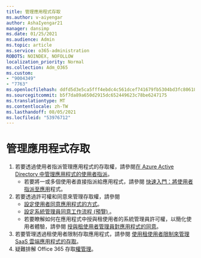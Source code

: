 ```yaml
---
title: 管理應用程式存取
ms.author: v-aiyengar
author: AshaIyengar21
manager: dansimp
ms.date: 01/25/2021
ms.audience: Admin
ms.topic: article
ms.service: o365-administration
ROBOTS: NOINDEX, NOFOLLOW
localization_priority: Normal
ms.collection: Adm_O365
ms.custom:
- "9004349"
- "7763"
ms.openlocfilehash: ddfd5d3e5ca5fff4ebdc4c561dcef741679fb5304bd3fc80618016dc90a0d19f
ms.sourcegitcommit: b5f7da89a650d2915dc652449623c78be6247175
ms.translationtype: MT
ms.contentlocale: zh-TW
ms.lasthandoff: 08/05/2021
ms.locfileid: "53976712"
---
```

# <a name="manage-application-access"></a>管理應用程式存取

1. 若要透過使用者指派管理應用程式的存取權，請參閱[在 Azure Active Directory 中管理應用程式的使用者指派](https://docs.microsoft.com/azure/active-directory/manage-apps/assign-user-or-group-access-portal)。
    - 若要將一或多個使用者直接指派給應用程式，請參閱 [快速入門：將使用者指派至應用](https://docs.microsoft.com/azure/active-directory/manage-apps/assign-user-or-group-access-portal)程式。
1. 若要透過許可權和同意來管理存取權，請參閱
    - [設定使用者同意應用程式的方式](https://docs.microsoft.com/azure/active-directory/manage-apps/configure-user-consent?tabs=azure-portal)。 
    - [設定系統管理員同意工作流程 (預覽) ](https://docs.microsoft.com/azure/active-directory/manage-apps/configure-admin-consent-workflow)。 
    - 若要瞭解如何在應用程式中授與租使用者的系統管理員許可權，以簡化使用者體驗，請參閱 [授與租使用者管理員對應用程式的同意](https://docs.microsoft.com/azure/active-directory/manage-apps/grant-admin-consent)。 
1. 若要管理透過租使用者限制存取應用程式，請參閱 [使用租使用者限制來管理 SaaS 雲端應用程式的存取](https://docs.microsoft.com/azure/active-directory/manage-apps/tenant-restrictions)。 
1. 疑難排解 Office 365 存取[權管理](https://docs.microsoft.com/office365/troubleshoot/access-management/cannot-add-guest-users-in-m365-admin-center)。
